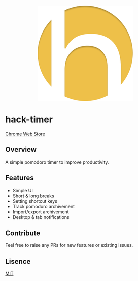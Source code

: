 <p align="center">
  <img src="logo.png" />
</p>

# hack-timer

[Chrome Web Store](https://chrome.google.com/webstore/detail/hack-timer/pcnppkgggfifkggfbikfacnheemmlbfa?hl=ja)

## Overview

A simple pomodoro timer to improve productivity.

## Features

- Simple UI
- Short & long breaks
- Setting shortcut keys
- Track pomodoro archivement
- Import/export archivement
- Desktop & tab notifications

## Contribute

Feel free to raise any PRs for new features or existing issues.

## Lisence

[MIT](LICENSE)
